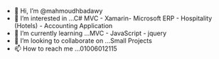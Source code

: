 - 👋 Hi, I’m @mahmoudhbadawy
- 👀 I’m interested in ...C# MVC - Xamarin- Microsoft ERP - Hospitality (Hotels) - Accounting Application 
- 🌱 I’m currently learning ...MVC - JavaScript - jquery
- 💞️ I’m looking to collaborate on ...Small Projects
- 📫 How to reach me ...01006012115

<!---
mahmoudhbadawy/mahmoudhbadawy is a ✨ special ✨ repository because its `README.md` (this file) appears on your GitHub profile.
You can click the Preview link to take a look at your changes.
--->

